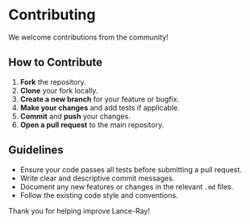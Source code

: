 # Contributing

We welcome contributions from the community!

## How to Contribute

1. **Fork** the repository.
2. **Clone** your fork locally.
3. **Create a new branch** for your feature or bugfix.
4. **Make your changes** and add tests if applicable.
5. **Commit** and **push** your changes.
6. **Open a pull request** to the main repository.

## Guidelines

- Ensure your code passes all tests before submitting a pull request.
- Write clear and descriptive commit messages.
- Document any new features or changes in the relevant `.md` files.
- Follow the existing code style and conventions.

Thank you for helping improve Lance-Ray!